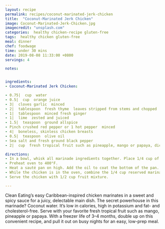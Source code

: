 ```yaml
---
layout: recipe
permalink: recipes/coconut-marinated-jerk-chicken
title:  "Coconut-Marinated Jerk Chicken"
image: Coconut-Marinated-Jerk-Chicken.jpg
imagecredit: "unsplash.com"
categories:  healthy chicken-recipe gluten-free
tags:  healthy chicken gluten-free
meal: dinner
chef: foodwage
time: under 30 mins
date: 2019-08-08 11:33:00 +0800
servings: 4

notes:


ingredients:
- Coconut-Marinated Jerk Chicken:

- 0.75|  cup  water
- 0.5|  cup  orange juice
- 3|  cloves garlic  minced
- 2|  tablespoon  fresh thyme  leaves stripped from stems and chopped
- 1|  tablespoon  minced fresh ginger
- 1|  lime  zested and juiced
- 1.5|  teaspoon  ground allspice
- Pinch crushed red pepper or 1 hot pepper  minced
- 4|  boneless, skinless chicken breasts
- 0.5|  teaspoon  olive oil
- Sea salt and fresh ground black pepper
- 2|  cup  fresh tropical fruit such as pineapple, mango or papaya, diced

directions:
- In a bowl, whisk all marinade ingredients together. Place 1/4 cup of the marinade in a small resealable plastic bag or container, and refrigerate. Place the chicken in a large resealable plastic bag, then pour in the remaining 3/4 cup marinade. Press out excess air while sealing the bag tightly, then store flat in fridge. Allow chicken to marinate overnight.
- Preheat oven to 400°F.
- Heat a sauté pan on high. Add the oil to coat the bottom of the pan. When the oil is hot but not yet smoking, place the chicken in the pan, discarding the remainder of the marinade from the bag. Sear for 2–3 minutes, and flip the chicken. Season the cooked side with salt and pepper, while searing the bottom for an additional 2–3 minutes. Remove the chicken from the pan, place on a parchment-lined baking sheet, and put in the oven. Roast for 10–12 minutes, or until chicken is fully cooked (no longer pink in the middle).
- While the chicken is in the oven, combine the 1/4 cup reserved marinade and tropical fruit in a medium bowl. Cover and refrigerate until the chicken is ready.
- Serve the chicken with 1/2 cup fruit mixture.

---
```


Clean Eating’s easy Caribbean-inspired chicken marinates in a sweet and spicy sauce for a juicy, delectable main dish. The secret powerhouse in this marinade? Coconut water. It’s low in calories, high in potassium and fat- and cholesterol-free. Serve with your favorite fresh tropical fruit such as mango, pineapple or papaya. With a freezer life of 3–4 months, double up on this convenient recipe, and pull it out on busy nights for an easy, low-prep meal.
